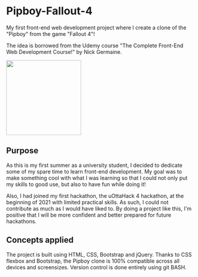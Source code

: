 # Pipboy-Fallout-4
My first front-end web development project where I create a clone of the "Pipboy" from the game "Fallout 4"! 

The idea is borrowed from the Udemy course "The Complete Front-End Web Development Course!" by Nick Germaine.

<img src="https://user-images.githubusercontent.com/67518620/120380525-47a68600-c2ef-11eb-9603-0c8dcc16f983.png" width=auto height="200">

## Purpose
As this is my first summer as a university student, I decided to dedicate some of my spare time to learn front-end development. My goal was to make something cool with what I was learning so that I could not only put my skills to good use, but also to have fun while doing it!

Also, I had joined my first hackathon, the uOttaHack 4 hackathon, at the beginning of 2021 with limited practical skills. As such, I could not contribute as much as I would have liked to. By doing a project like this, I'm positive that I will be more confident and better prepared for future hackathons.


## Concepts applied
The project is built using HTML, CSS, Bootstrap and jQuery.
Thanks to CSS flexbox and Bootstrap, the Pipboy clone is 100% compatible across all devices and screensizes.
Version control is done entirely using git BASH.
